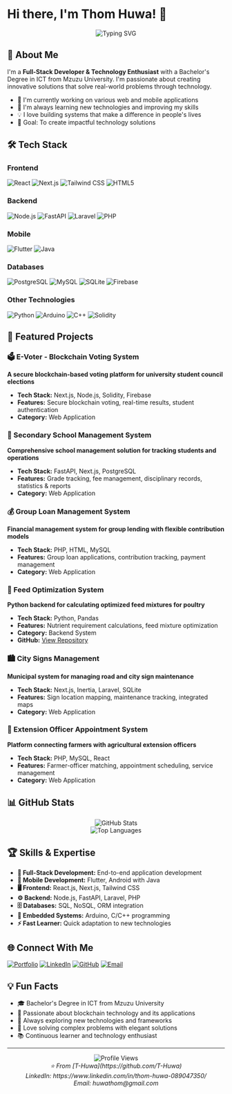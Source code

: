 # Hi there, I'm Thom Huwa! 👋

<div align="center">
  <img src="https://readme-typing-svg.herokuapp.com?font=Fira+Code&pause=1000&color=00FFFF&center=true&vCenter=true&width=435&lines=Full-Stack+Developer;Technology+Enthusiast;Problem+Solver;Always+Learning" alt="Typing SVG" />
</div>

## 🚀 About Me

I'm a **Full-Stack Developer & Technology Enthusiast** with a Bachelor's Degree in ICT from Mzuzu University. I'm passionate about creating innovative solutions that solve real-world problems through technology.

- 🔭 I'm currently working on various web and mobile applications
- 🌱 I'm always learning new technologies and improving my skills
- 💡 I love building systems that make a difference in people's lives
- 🎯 Goal: To create impactful technology solutions

## 🛠️ Tech Stack

### Frontend

![React](https://img.shields.io/badge/React-20232A?style=for-the-badge&logo=react&logoColor=61DAFB)
![Next.js](https://img.shields.io/badge/Next.js-000000?style=for-the-badge&logo=next.js&logoColor=white)
![Tailwind CSS](https://img.shields.io/badge/Tailwind_CSS-38B2AC?style=for-the-badge&logo=tailwind-css&logoColor=white)
![HTML5](https://img.shields.io/badge/HTML5-E34F26?style=for-the-badge&logo=html5&logoColor=white)

### Backend

![Node.js](https://img.shields.io/badge/Node.js-43853D?style=for-the-badge&logo=node.js&logoColor=white)
![FastAPI](https://img.shields.io/badge/FastAPI-005571?style=for-the-badge&logo=fastapi)
![Laravel](https://img.shields.io/badge/Laravel-FF2D20?style=for-the-badge&logo=laravel&logoColor=white)
![PHP](https://img.shields.io/badge/PHP-777BB4?style=for-the-badge&logo=php&logoColor=white)

### Mobile

![Flutter](https://img.shields.io/badge/Flutter-02569B?style=for-the-badge&logo=flutter&logoColor=white)
![Java](https://img.shields.io/badge/Java-ED8B00?style=for-the-badge&logo=java&logoColor=white)

### Databases

![PostgreSQL](https://img.shields.io/badge/PostgreSQL-316192?style=for-the-badge&logo=postgresql&logoColor=white)
![MySQL](https://img.shields.io/badge/MySQL-00000F?style=for-the-badge&logo=mysql&logoColor=white)
![SQLite](https://img.shields.io/badge/SQLite-07405E?style=for-the-badge&logo=sqlite&logoColor=white)
![Firebase](https://img.shields.io/badge/Firebase-039BE5?style=for-the-badge&logo=Firebase&logoColor=white)

### Other Technologies

![Python](https://img.shields.io/badge/Python-3776AB?style=for-the-badge&logo=python&logoColor=white)
![Arduino](https://img.shields.io/badge/Arduino-00979D?style=for-the-badge&logo=Arduino&logoColor=white)
![C++](https://img.shields.io/badge/C%2B%2B-00599C?style=for-the-badge&logo=c%2B%2B&logoColor=white)
![Solidity](https://img.shields.io/badge/Solidity-363636?style=for-the-badge&logo=solidity&logoColor=white)

## 🎯 Featured Projects

### 🗳️ E-Voter - Blockchain Voting System

**A secure blockchain-based voting platform for university student council elections**

- **Tech Stack:** Next.js, Node.js, Solidity, Firebase
- **Features:** Secure blockchain voting, real-time results, student authentication
- **Category:** Web Application

### 🏫 Secondary School Management System

**Comprehensive school management solution for tracking students and operations**

- **Tech Stack:** FastAPI, Next.js, PostgreSQL
- **Features:** Grade tracking, fee management, disciplinary records, statistics & reports
- **Category:** Web Application

### 💰 Group Loan Management System

**Financial management system for group lending with flexible contribution models**

- **Tech Stack:** PHP, HTML, MySQL
- **Features:** Group loan applications, contribution tracking, payment management
- **Category:** Web Application

### 🐔 Feed Optimization System

**Python backend for calculating optimized feed mixtures for poultry**

- **Tech Stack:** Python, Pandas
- **Features:** Nutrient requirement calculations, feed mixture optimization
- **Category:** Backend System
- **GitHub:** [View Repository](https://github.com/T-Huwa/Optifeed-python)

### 🏙️ City Signs Management

**Municipal system for managing road and city sign maintenance**

- **Tech Stack:** Next.js, Inertia, Laravel, SQLite
- **Features:** Sign location mapping, maintenance tracking, integrated maps
- **Category:** Web Application

### 🌾 Extension Officer Appointment System

**Platform connecting farmers with agricultural extension officers**

- **Tech Stack:** PHP, MySQL, React
- **Features:** Farmer-officer matching, appointment scheduling, service management
- **Category:** Web Application

## 📊 GitHub Stats

<div align="center">
  <img src="https://github-readme-stats.vercel.app/api?username=T-Huwa&show_icons=true&theme=radical" alt="GitHub Stats" />
</div>

<div align="center">
  <img src="https://github-readme-stats.vercel.app/api/top-langs/?username=T-Huwa&layout=compact&theme=radical" alt="Top Languages" />
</div>

## 🏆 Skills & Expertise

- **🔧 Full-Stack Development:** End-to-end application development
- **📱 Mobile Development:** Flutter, Android with Java
- **🖥️ Frontend:** React.js, Next.js, Tailwind CSS
- **⚙️ Backend:** Node.js, FastAPI, Laravel, PHP
- **🗄️ Databases:** SQL, NoSQL, ORM integration
- **🔌 Embedded Systems:** Arduino, C/C++ programming
- **⚡ Fast Learner:** Quick adaptation to new technologies

## 🌐 Connect With Me

[![Portfolio](https://img.shields.io/badge/Portfolio-000000?style=for-the-badge&logo=About.me&logoColor=white)](https://your-portfolio-url.com)
[![LinkedIn](https://img.shields.io/badge/LinkedIn-0077B5?style=for-the-badge&logo=linkedin&logoColor=white)](https://linkedin.com/in/your-profile)
[![GitHub](https://img.shields.io/badge/GitHub-100000?style=for-the-badge&logo=github&logoColor=white)](https://github.com/T-Huwa)
[![Email](https://img.shields.io/badge/Email-D14836?style=for-the-badge&logo=gmail&logoColor=white)](mailto:your-email@example.com)

## 💡 Fun Facts

- 🎓 Bachelor's Degree in ICT from Mzuzu University
- 🚀 Passionate about blockchain technology and its applications
- 🌱 Always exploring new technologies and frameworks
- 🎯 Love solving complex problems with elegant solutions
- 📚 Continuous learner and technology enthusiast

---

<div align="center">
  <img src="https://komarev.com/ghpvc/?username=T-Huwa&color=blueviolet&style=flat-square&label=Profile+Views" alt="Profile Views" />
</div>

<div align="center">
  <i>⭐️ From [T-Huwa](https://github.com/T-Huwa)</i>
</div>

<div align="center">
  <i>LinkedIn: https://www.linkedin.com/in/thom-huwa-089047350/</i>
</div>

<div align="center">
  <i>Email: huwathom@gmail.com</i>
</div>
